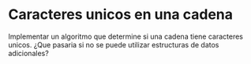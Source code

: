 # Caracteres unicos en una cadena
Implementar un algoritmo que determine si una cadena tiene caracteres unicos. ¿Que pasaria si no se puede utilizar estructuras de datos adicionales?